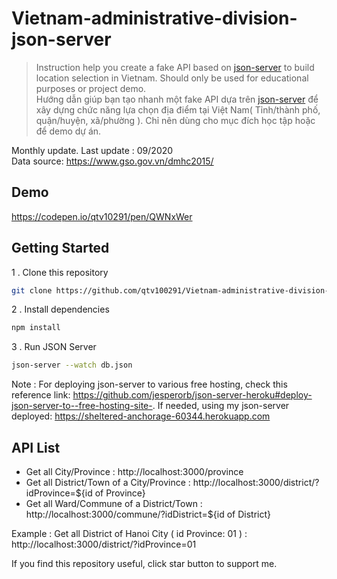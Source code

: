# Vietnam-administrative-division-json-server

> Instruction help you create a fake API based on [json-server](https://github.com/typicode/json-server) to build location selection in Vietnam. Should only be used for educational purposes or project demo.\
> Hướng dẫn giúp bạn tạo nhanh một fake API dựa trên [json-server](https://github.com/typicode/json-server) để xây dựng chức năng lựa chọn địa điểm tại Việt Nam( Tỉnh/thành phố, quận/huyện, xã/phường ). Chỉ nên dùng cho mục đích học tập hoặc để demo dự án.

Monthly update. Last update : 09/2020\
Data source: https://www.gso.gov.vn/dmhc2015/
## Demo

<a href="https://codepen.io/qtv10291/pen/QWNxWer" target="_blank">https://codepen.io/qtv10291/pen/QWNxWer</a>

## Getting Started

1 . Clone this repository

```bash
git clone https://github.com/qtv100291/Vietnam-administrative-division-json-server.git
```
2 . Install dependencies

```bash
npm install
```
3 . Run JSON Server

```bash
json-server --watch db.json
```
Note : For deploying json-server to various free hosting, check this reference link:
https://github.com/jesperorb/json-server-heroku#deploy-json-server-to--free-hosting-site-. If needed, using my json-server deployed: https://sheltered-anchorage-60344.herokuapp.com
## API List

- Get all City/Province : http://localhost:3000/province
- Get all District/Town of a City/Province : http://localhost:3000/district/?idProvince=${id of Province}
- Get all Ward/Commune of a District/Town : http://localhost:3000/commune/?idDistrict=${id of District}

Example : Get all District of Hanoi City ( id Province: 01 ) : http://localhost:3000/district/?idProvince=01

If you find this repository useful, click star button to support me.





